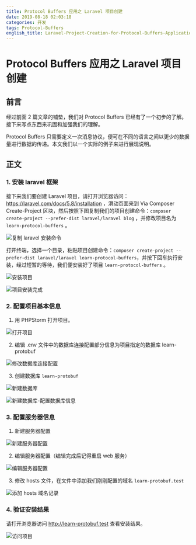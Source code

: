 ```yaml
---
title: Protocol Buffers 应用之 Laravel 项目创建
date: 2019-08-18 02:03:18
categories: 开发
tags: Protocol-Buffers
english_title: Laravel-Project-Creation-for-Protocol-Buffers-Applications
---
```


# Protocol Buffers 应用之 Laravel 项目创建

## 前言

经过前面 2 篇文章的铺垫，我们对 Protocol Buffers 已经有了一个初步的了解。接下来写点东西来巩固和加强我们的理解。

Protocol Buffers 只需要定义一次消息协议，便可在不同的语言之间以更少的数据量进行数据的传递。本文我们以一个实际的例子来进行展现说明。

## 正文

### 1. 安装 laravel 框架

接下来我们要创建 Laravel 项目，请打开浏览器访问：https://laravel.com/docs/5.8/installation ，滑动页面来到 Via Composer Create-Project 区块，然后按照下图复制我们的项目创建命令：`composer create-project --prefer-dist laravel/laravel blog` ，并修改项目名为 `learn-protocol-buffers` 。

![复制 laravel 安装命令](复制-laravel-安装命令.png)

打开终端，选择一个目录，粘贴项目创建命令：`composer create-project --prefer-dist laravel/laravel learn-protocol-buffers`，并按下回车执行安装，经过短暂的等待，我们便安装好了项目 `learn-protocol-buffers` 。

![安装项目](安装项目.png)

![项目安装完成](项目安装完成.png)

### 2. 配置项目基本信息

1. 用 PHPStorm 打开项目。


![打开项目](打开项目.png)

2. 编辑 .env 文件中的数据库连接配置部分信息为项目指定的数据库 learn-protobuf

![修改数据库连接配置](修改数据库连接配置.png)

3. 创建数据库 `learn-protobuf`

![新建数据库](新建数据库.png)

![新建数据库-配置数据库信息](新建数据库-配置数据库信息.png)

### 3. 配置服务器信息

1. 新建服务器配置

![新建服务器配置](新建服务器配置.png)

2. 编辑服务器配置（编辑完成后记得重启 web 服务）

![编辑服务器配置](编辑服务器配置.png)

3. 修改 hosts 文件，在文件中添加我们刚刚配置的域名 `learn-protobuf.test`

![添加 hosts 域名记录](添加-hosts-域名记录.png)

### 4. 验证安装结果

请打开浏览器访问 http://learn-protobuf.test 查看安装结果。

![访问项目](访问项目.png)